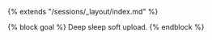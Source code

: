 {% extends "/sessions/_layout/index.md" %}

{% block goal %}
Deep sleep soft upload. 
{% endblock %}
